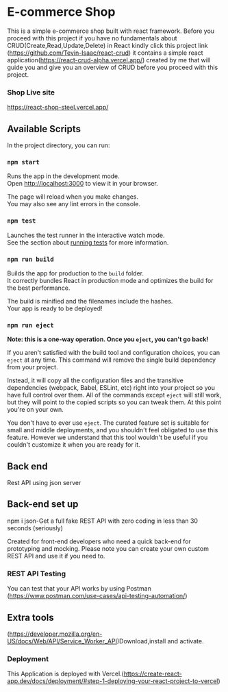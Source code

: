 # E-commerce Shop
This is a simple e-commerce shop built with react framework.
Before you proceed with this project if you have no fundamentals about CRUD(Create,Read,Update,Delete) in React  kindly click this  project link (https://github.com/Tevin-Isaac/react-crud)
it contains a simple react application(https://react-crud-alpha.vercel.app/)   created by me  that will guide you and give you an overview of CRUD before you proceed  with this project.

### Shop Live site
https://react-shop-steel.vercel.app/


## Available Scripts

In the project directory, you can run:

### `npm start`

Runs the app in the development mode.\
Open [http://localhost:3000](http://localhost:3000) to view it in your browser.

The page will reload when you make changes.\
You may also see any lint errors in the console.

### `npm test`

Launches the test runner in the interactive watch mode.\
See the section about [running tests](https://facebook.github.io/create-react-app/docs/running-tests) for more information.

### `npm run build`

Builds the app for production to the `build` folder.\
It correctly bundles React in production mode and optimizes the build for the best performance.

The build is minified and the filenames include the hashes.\
Your app is ready to be deployed!

### `npm run eject`

**Note: this is a one-way operation. Once you `eject`, you can't go back!**

If you aren't satisfied with the build tool and configuration choices, you can `eject` at any time. This command will remove the single build dependency from your project.

Instead, it will copy all the configuration files and the transitive dependencies (webpack, Babel, ESLint, etc) right into your project so you have full control over them. All of the commands except `eject` will still work, but they will point to the copied scripts so you can tweak them. At this point you're on your own.

You don't have to ever use `eject`. The curated feature set is suitable for small and middle deployments, and you shouldn't feel obligated to use this feature. However we understand that this tool wouldn't be useful if you couldn't customize it when you are ready for it.

## Back end
Rest API using json server

## Back-end set up
npm i json-Get a full fake REST API with zero coding in less than 30 seconds (seriously)

Created  for front-end developers who need a quick back-end for prototyping and mocking.
Please note you can create your own  custom REST API and use it if you need to.



###  REST API Testing
You can test that your API works by using Postman (https://www.postman.com/use-cases/api-testing-automation/)

## Extra tools
(https://developer.mozilla.org/en-US/docs/Web/API/Service_Worker_API)Download,install and activate.




### Deployment
This Application is deployed with Vercel.(https://create-react-app.dev/docs/deployment/#step-1-deploying-your-react-project-to-vercel)



